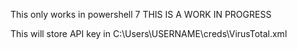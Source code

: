 This only works in powershell 7
THIS IS A WORK IN PROGRESS

This will store API key in C:\Users\USERNAME\creds\VirusTotal.xml
